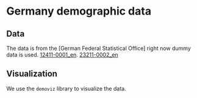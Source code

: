 # Germany demographic data

## Data

The data is from the [German Federal Statistical Office] right now dummy data is used.
[12411-0001_en](https://www-genesis.destatis.de/datenbank/online/statistic/12411/table/12411-0001).
[23211-0002_en](https://www-genesis.destatis.de/datenbank/online/table/23211-0002)
## Visualization

We use the `demoviz` library to visualize the data.
